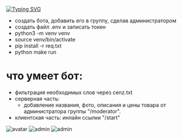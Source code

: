 [![Typing SVG](https://readme-typing-svg.herokuapp.com?color=%2336BCF7&lines=Telegram+bot+shop)](https://git.io/typing-svg)

- создать бота, добавить его в группу, сделав администратором
- создать файл .env и записать токен
- python3 -m venv venv
- source venv/bin/activate
- pip install -r req.txt
- python make run 

# что умеет бот:
- фильтрация необходимых слов через cenz.txt
- серверная часть:
    - добавление названия, фото, описания и цены товара от администратора группы "/moderator".
- клиентская часть: инлайн ссылки "/start"


<img src="https://github.com/hottabuch1987/telegram_bot/avatar.png" alt="avatar">
<img src="https://github.com/hottabuch1987/telegram_bot/img/1.png" alt="admin">
<img src="https://github.com/hottabuch1987/telegram_bot/img/2.png" alt="admin">
